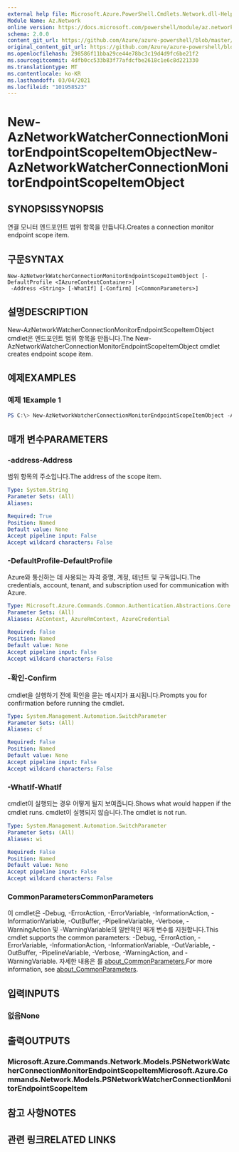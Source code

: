 ```yaml
---
external help file: Microsoft.Azure.PowerShell.Cmdlets.Network.dll-Help.xml
Module Name: Az.Network
online version: https://docs.microsoft.com/powershell/module/az.network/new-aznetworkwatcherconnectionmonitorendpointscopeitemobject
schema: 2.0.0
content_git_url: https://github.com/Azure/azure-powershell/blob/master/src/Network/Network/help/New-AzNetworkWatcherConnectionMonitorEndpointScopeItemObject.md
original_content_git_url: https://github.com/Azure/azure-powershell/blob/master/src/Network/Network/help/New-AzNetworkWatcherConnectionMonitorEndpointScopeItemObject.md
ms.openlocfilehash: 298586f11bba29ce44e78bc3c19d4d9fc6be21f2
ms.sourcegitcommit: 4dfb0cc533b83f77afdcfbe2618c1e6c8d221330
ms.translationtype: MT
ms.contentlocale: ko-KR
ms.lasthandoff: 03/04/2021
ms.locfileid: "101958523"
---
```

# <span data-ttu-id="6262e-101">New-AzNetworkWatcherConnectionMonitorEndpointScopeItemObject</span><span class="sxs-lookup"><span data-stu-id="6262e-101">New-AzNetworkWatcherConnectionMonitorEndpointScopeItemObject</span></span>

## <span data-ttu-id="6262e-102">SYNOPSIS</span><span class="sxs-lookup"><span data-stu-id="6262e-102">SYNOPSIS</span></span>
<span data-ttu-id="6262e-103">연결 모니터 엔드포인트 범위 항목을 만듭니다.</span><span class="sxs-lookup"><span data-stu-id="6262e-103">Creates a connection monitor endpoint scope item.</span></span>

## <span data-ttu-id="6262e-104">구문</span><span class="sxs-lookup"><span data-stu-id="6262e-104">SYNTAX</span></span>

```
New-AzNetworkWatcherConnectionMonitorEndpointScopeItemObject [-DefaultProfile <IAzureContextContainer>]
 -Address <String> [-WhatIf] [-Confirm] [<CommonParameters>]
```

## <span data-ttu-id="6262e-105">설명</span><span class="sxs-lookup"><span data-stu-id="6262e-105">DESCRIPTION</span></span>
<span data-ttu-id="6262e-106">New-AzNetworkWatcherConnectionMonitorEndpointScopeItemObject cmdlet은 엔드포인트 범위 항목을 만듭니다.</span><span class="sxs-lookup"><span data-stu-id="6262e-106">The New-AzNetworkWatcherConnectionMonitorEndpointScopeItemObject cmdlet creates endpoint scope item.</span></span>

## <span data-ttu-id="6262e-107">예제</span><span class="sxs-lookup"><span data-stu-id="6262e-107">EXAMPLES</span></span>

### <span data-ttu-id="6262e-108">예제 1</span><span class="sxs-lookup"><span data-stu-id="6262e-108">Example 1</span></span>
```powershell
PS C:\> New-AzNetworkWatcherConnectionMonitorEndpointScopeItemObject -Address "10.0.1.0/24"
```


## <span data-ttu-id="6262e-109">매개 변수</span><span class="sxs-lookup"><span data-stu-id="6262e-109">PARAMETERS</span></span>

### <span data-ttu-id="6262e-110">-address</span><span class="sxs-lookup"><span data-stu-id="6262e-110">-Address</span></span>
<span data-ttu-id="6262e-111">범위 항목의 주소입니다.</span><span class="sxs-lookup"><span data-stu-id="6262e-111">The address of the scope item.</span></span>

```yaml
Type: System.String
Parameter Sets: (All)
Aliases:

Required: True
Position: Named
Default value: None
Accept pipeline input: False
Accept wildcard characters: False
```

### <span data-ttu-id="6262e-112">-DefaultProfile</span><span class="sxs-lookup"><span data-stu-id="6262e-112">-DefaultProfile</span></span>
<span data-ttu-id="6262e-113">Azure와 통신하는 데 사용되는 자격 증명, 계정, 테넌트 및 구독입니다.</span><span class="sxs-lookup"><span data-stu-id="6262e-113">The credentials, account, tenant, and subscription used for communication with Azure.</span></span>

```yaml
Type: Microsoft.Azure.Commands.Common.Authentication.Abstractions.Core.IAzureContextContainer
Parameter Sets: (All)
Aliases: AzContext, AzureRmContext, AzureCredential

Required: False
Position: Named
Default value: None
Accept pipeline input: False
Accept wildcard characters: False
```

### <span data-ttu-id="6262e-114">-확인</span><span class="sxs-lookup"><span data-stu-id="6262e-114">-Confirm</span></span>
<span data-ttu-id="6262e-115">cmdlet을 실행하기 전에 확인을 묻는 메시지가 표시됩니다.</span><span class="sxs-lookup"><span data-stu-id="6262e-115">Prompts you for confirmation before running the cmdlet.</span></span>

```yaml
Type: System.Management.Automation.SwitchParameter
Parameter Sets: (All)
Aliases: cf

Required: False
Position: Named
Default value: None
Accept pipeline input: False
Accept wildcard characters: False
```

### <span data-ttu-id="6262e-116">-WhatIf</span><span class="sxs-lookup"><span data-stu-id="6262e-116">-WhatIf</span></span>
<span data-ttu-id="6262e-117">cmdlet이 실행되는 경우 어떻게 될지 보여줍니다.</span><span class="sxs-lookup"><span data-stu-id="6262e-117">Shows what would happen if the cmdlet runs.</span></span>
<span data-ttu-id="6262e-118">cmdlet이 실행되지 않습니다.</span><span class="sxs-lookup"><span data-stu-id="6262e-118">The cmdlet is not run.</span></span>

```yaml
Type: System.Management.Automation.SwitchParameter
Parameter Sets: (All)
Aliases: wi

Required: False
Position: Named
Default value: None
Accept pipeline input: False
Accept wildcard characters: False
```

### <span data-ttu-id="6262e-119">CommonParameters</span><span class="sxs-lookup"><span data-stu-id="6262e-119">CommonParameters</span></span>
<span data-ttu-id="6262e-120">이 cmdlet은 -Debug, -ErrorAction, -ErrorVariable, -InformationAction, -InformationVariable, -OutBuffer, -PipelineVariable, -Verbose, -WarningAction 및 -WarningVariable의 일반적인 매개 변수를 지원합니다.</span><span class="sxs-lookup"><span data-stu-id="6262e-120">This cmdlet supports the common parameters: -Debug, -ErrorAction, -ErrorVariable, -InformationAction, -InformationVariable, -OutVariable, -OutBuffer, -PipelineVariable, -Verbose, -WarningAction, and -WarningVariable.</span></span> <span data-ttu-id="6262e-121">자세한 내용은 를 [about_CommonParameters.](http://go.microsoft.com/fwlink/?LinkID=113216)</span><span class="sxs-lookup"><span data-stu-id="6262e-121">For more information, see [about_CommonParameters](http://go.microsoft.com/fwlink/?LinkID=113216).</span></span>

## <span data-ttu-id="6262e-122">입력</span><span class="sxs-lookup"><span data-stu-id="6262e-122">INPUTS</span></span>

### <span data-ttu-id="6262e-123">없음</span><span class="sxs-lookup"><span data-stu-id="6262e-123">None</span></span>

## <span data-ttu-id="6262e-124">출력</span><span class="sxs-lookup"><span data-stu-id="6262e-124">OUTPUTS</span></span>

### <span data-ttu-id="6262e-125">Microsoft.Azure.Commands.Network.Models.PSNetworkWatcherConnectionMonitorEndpointScopeItem</span><span class="sxs-lookup"><span data-stu-id="6262e-125">Microsoft.Azure.Commands.Network.Models.PSNetworkWatcherConnectionMonitorEndpointScopeItem</span></span>

## <span data-ttu-id="6262e-126">참고 사항</span><span class="sxs-lookup"><span data-stu-id="6262e-126">NOTES</span></span>

## <span data-ttu-id="6262e-127">관련 링크</span><span class="sxs-lookup"><span data-stu-id="6262e-127">RELATED LINKS</span></span>
